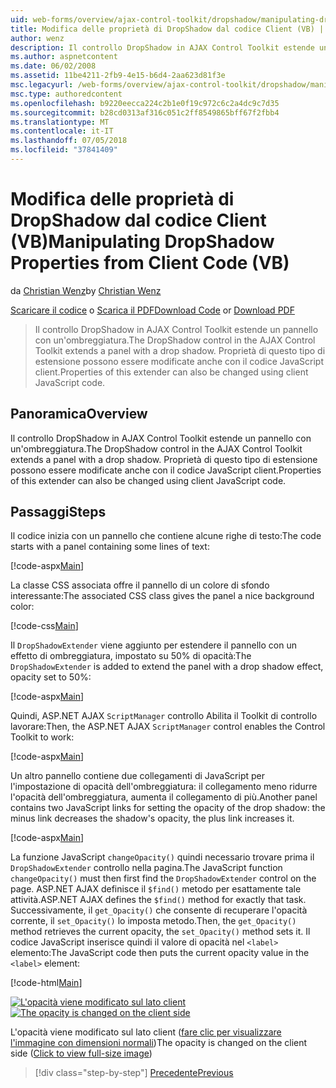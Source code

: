 ```yaml
---
uid: web-forms/overview/ajax-control-toolkit/dropshadow/manipulating-dropshadow-properties-from-client-code-vb
title: Modifica delle proprietà di DropShadow dal codice Client (VB) | Microsoft Docs
author: wenz
description: Il controllo DropShadow in AJAX Control Toolkit estende un pannello con un'ombreggiatura. Proprietà di questo tipo di estensione possono essere modificate anche tramite client JavaScript...
ms.author: aspnetcontent
ms.date: 06/02/2008
ms.assetid: 11be4211-2fb9-4e15-b6d4-2aa623d81f3e
msc.legacyurl: /web-forms/overview/ajax-control-toolkit/dropshadow/manipulating-dropshadow-properties-from-client-code-vb
msc.type: authoredcontent
ms.openlocfilehash: b9220eecca224c2b1e0f19c972c6c2a4dc9c7d35
ms.sourcegitcommit: b28cd0313af316c051c2ff8549865bff67f2fbb4
ms.translationtype: MT
ms.contentlocale: it-IT
ms.lasthandoff: 07/05/2018
ms.locfileid: "37841409"
---
```

<a name="manipulating-dropshadow-properties-from-client-code-vb"></a><span data-ttu-id="0d8df-104">Modifica delle proprietà di DropShadow dal codice Client (VB)</span><span class="sxs-lookup"><span data-stu-id="0d8df-104">Manipulating DropShadow Properties from Client Code (VB)</span></span>
====================
<span data-ttu-id="0d8df-105">da [Christian Wenz](https://github.com/wenz)</span><span class="sxs-lookup"><span data-stu-id="0d8df-105">by [Christian Wenz](https://github.com/wenz)</span></span>

<span data-ttu-id="0d8df-106">[Scaricare il codice](http://download.microsoft.com/download/5/1/6/51652a81-500b-4f6b-88d3-617103e7941e/DropShadow2.vb.zip) o [Scarica il PDF](http://download.microsoft.com/download/b/6/a/b6ae89ee-df69-4c87-9bfb-ad1eb2b23373/dropshadow2VB.pdf)</span><span class="sxs-lookup"><span data-stu-id="0d8df-106">[Download Code](http://download.microsoft.com/download/5/1/6/51652a81-500b-4f6b-88d3-617103e7941e/DropShadow2.vb.zip) or [Download PDF](http://download.microsoft.com/download/b/6/a/b6ae89ee-df69-4c87-9bfb-ad1eb2b23373/dropshadow2VB.pdf)</span></span>

> <span data-ttu-id="0d8df-107">Il controllo DropShadow in AJAX Control Toolkit estende un pannello con un'ombreggiatura.</span><span class="sxs-lookup"><span data-stu-id="0d8df-107">The DropShadow control in the AJAX Control Toolkit extends a panel with a drop shadow.</span></span> <span data-ttu-id="0d8df-108">Proprietà di questo tipo di estensione possono essere modificate anche con il codice JavaScript client.</span><span class="sxs-lookup"><span data-stu-id="0d8df-108">Properties of this extender can also be changed using client JavaScript code.</span></span>


## <a name="overview"></a><span data-ttu-id="0d8df-109">Panoramica</span><span class="sxs-lookup"><span data-stu-id="0d8df-109">Overview</span></span>

<span data-ttu-id="0d8df-110">Il controllo DropShadow in AJAX Control Toolkit estende un pannello con un'ombreggiatura.</span><span class="sxs-lookup"><span data-stu-id="0d8df-110">The DropShadow control in the AJAX Control Toolkit extends a panel with a drop shadow.</span></span> <span data-ttu-id="0d8df-111">Proprietà di questo tipo di estensione possono essere modificate anche con il codice JavaScript client.</span><span class="sxs-lookup"><span data-stu-id="0d8df-111">Properties of this extender can also be changed using client JavaScript code.</span></span>

## <a name="steps"></a><span data-ttu-id="0d8df-112">Passaggi</span><span class="sxs-lookup"><span data-stu-id="0d8df-112">Steps</span></span>

<span data-ttu-id="0d8df-113">Il codice inizia con un pannello che contiene alcune righe di testo:</span><span class="sxs-lookup"><span data-stu-id="0d8df-113">The code starts with a panel containing some lines of text:</span></span>

[!code-aspx[Main](manipulating-dropshadow-properties-from-client-code-vb/samples/sample1.aspx)]

<span data-ttu-id="0d8df-114">La classe CSS associata offre il pannello di un colore di sfondo interessante:</span><span class="sxs-lookup"><span data-stu-id="0d8df-114">The associated CSS class gives the panel a nice background color:</span></span>

[!code-css[Main](manipulating-dropshadow-properties-from-client-code-vb/samples/sample2.css)]

<span data-ttu-id="0d8df-115">Il `DropShadowExtender` viene aggiunto per estendere il pannello con un effetto di ombreggiatura, impostato su 50% di opacità:</span><span class="sxs-lookup"><span data-stu-id="0d8df-115">The `DropShadowExtender` is added to extend the panel with a drop shadow effect, opacity set to 50%:</span></span>

[!code-aspx[Main](manipulating-dropshadow-properties-from-client-code-vb/samples/sample3.aspx)]

<span data-ttu-id="0d8df-116">Quindi, ASP.NET AJAX `ScriptManager` controllo Abilita il Toolkit di controllo lavorare:</span><span class="sxs-lookup"><span data-stu-id="0d8df-116">Then, the ASP.NET AJAX `ScriptManager` control enables the Control Toolkit to work:</span></span>

[!code-aspx[Main](manipulating-dropshadow-properties-from-client-code-vb/samples/sample4.aspx)]

<span data-ttu-id="0d8df-117">Un altro pannello contiene due collegamenti di JavaScript per l'impostazione di opacità dell'ombreggiatura: il collegamento meno ridurre l'opacità dell'ombreggiatura, aumenta il collegamento di più.</span><span class="sxs-lookup"><span data-stu-id="0d8df-117">Another panel contains two JavaScript links for setting the opacity of the drop shadow: the minus link decreases the shadow's opacity, the plus link increases it.</span></span>

[!code-aspx[Main](manipulating-dropshadow-properties-from-client-code-vb/samples/sample5.aspx)]

<span data-ttu-id="0d8df-118">La funzione JavaScript `changeOpacity()` quindi necessario trovare prima il `DropShadowExtender` controllo nella pagina.</span><span class="sxs-lookup"><span data-stu-id="0d8df-118">The JavaScript function `changeOpacity()` must then first find the `DropShadowExtender` control on the page.</span></span> <span data-ttu-id="0d8df-119">ASP.NET AJAX definisce il `$find()` metodo per esattamente tale attività.</span><span class="sxs-lookup"><span data-stu-id="0d8df-119">ASP.NET AJAX defines the `$find()` method for exactly that task.</span></span> <span data-ttu-id="0d8df-120">Successivamente, il `get_Opacity()` che consente di recuperare l'opacità corrente, il `set_Opacity()` lo imposta metodo.</span><span class="sxs-lookup"><span data-stu-id="0d8df-120">Then, the `get_Opacity()` method retrieves the current opacity, the `set_Opacity()` method sets it.</span></span> <span data-ttu-id="0d8df-121">Il codice JavaScript inserisce quindi il valore di opacità nel `<label>` elemento:</span><span class="sxs-lookup"><span data-stu-id="0d8df-121">The JavaScript code then puts the current opacity value in the `<label>` element:</span></span>

[!code-html[Main](manipulating-dropshadow-properties-from-client-code-vb/samples/sample6.html)]


<span data-ttu-id="0d8df-122">[![L'opacità viene modificato sul lato client](manipulating-dropshadow-properties-from-client-code-vb/_static/image2.png)](manipulating-dropshadow-properties-from-client-code-vb/_static/image1.png)</span><span class="sxs-lookup"><span data-stu-id="0d8df-122">[![The opacity is changed on the client side](manipulating-dropshadow-properties-from-client-code-vb/_static/image2.png)](manipulating-dropshadow-properties-from-client-code-vb/_static/image1.png)</span></span>

<span data-ttu-id="0d8df-123">L'opacità viene modificato sul lato client ([fare clic per visualizzare l'immagine con dimensioni normali](manipulating-dropshadow-properties-from-client-code-vb/_static/image3.png))</span><span class="sxs-lookup"><span data-stu-id="0d8df-123">The opacity is changed on the client side ([Click to view full-size image](manipulating-dropshadow-properties-from-client-code-vb/_static/image3.png))</span></span>

> [!div class="step-by-step"]
> [<span data-ttu-id="0d8df-124">Precedente</span><span class="sxs-lookup"><span data-stu-id="0d8df-124">Previous</span></span>](adjusting-the-z-index-of-a-dropshadow-vb.md)

